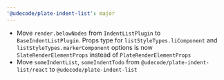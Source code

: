 ```yaml
---
'@udecode/plate-indent-list': major
---
```


- Move `render.belowNodes` from `IndentListPlugin` to `BaseIndentListPlugin`. Props type for `listStyleTypes.liComponent` and `listStyleTypes.markerComponent` options is now `SlateRenderElementProps` instead of `PlateRenderElementProps`
- Move `someIndentList`, `someIndentTodo` from `@udecode/plate-indent-list/react` to `@udecode/plate-indent-list`
